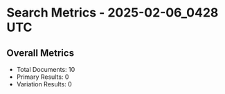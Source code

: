 # Search Metrics - 2025-02-06_0428 UTC

## Overall Metrics
- Total Documents: 10
- Primary Results: 0
- Variation Results: 0
